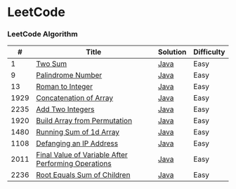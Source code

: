 
LeetCode
========

### LeetCode Algorithm

| # | Title | Solution | Difficulty |
|---| ----- | -------- | ---------- |
|1|[Two Sum](https://leetcode.com/problems/two-sum/) | [Java](./algorithms/src/main/java/twoSum/TwoSum.java)|Easy|
|9|[Palindrome Number](https://leetcode.com/problems/palindrome-number/) | [Java](./algorithms/src/main/java/palindromeNumber/PalindromeNumber.java)|Easy|
|13|[Roman to Integer](https://leetcode.com/problems/roman-to-integer/) | [Java](./algorithms/src/main/java/romanToInteger/RomanToInteger.java)|Easy|
|1929|[Concatenation of Array](https://leetcode.com/problems/concatenation-of-array/) | [Java](./algorithms/src/main/java/concatenationOfArray/ConcatenationOfArray.java)|Easy|
|2235|[Add Two Integers](https://leetcode.com/problems/add-two-integers/) | [Java](./algorithms/src/main/java/addTwoIntegers/AddTwoIntegers.java)|Easy|
|1920|[Build Array from Permutation](https://leetcode.com/problems/build-array-from-permutation/) | [Java](./algorithms/src/main/java/buildArrayFromPermutation/BuildArrayFromPermutation.java)|Easy|
|1480|[Running Sum of 1d Array](https://leetcode.com/problems/running-sum-of-1d-array/) | [Java](./algorithms/src/main/java/runningSumOf1dArray/RunningSumOf1dArray.java)|Easy|
|1108|[Defanging an IP Address](https://leetcode.com/problems/defanging-an-ip-address/) | [Java](./algorithms/src/main/java/defangingAnIpAddress/DefangingAnIpAddress.java)|Easy|
|2011|[Final Value of Variable After Performing Operations](https://leetcode.com/problems/final-value-of-variable-after-performing-operations/) | [Java](./algorithms/src/main/java/finalValueOfVariableAfterPerformingOperations/FinalValueOfVariableAfterPerformingOperations.java)|Easy|
|2236|[Root Equals Sum of Children](https://leetcode.com/problems/root-equals-sum-of-children/) | [Java](./algorithms/src/main/java/rootEqualsSumOfChildren/RootEqualsSumOfChildren.java)|Easy|